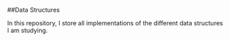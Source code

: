 ##Data Structures

In this repository, I store all implementations of the different data structures I am studying.
